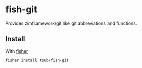 # fish-git

Provides zimframework/git like git abbreviations and functions.

## Install

With [fisher]

```
fisher install tsub/fish-git
```

[fisher]: https://github.com/jorgebucaran/fisher
